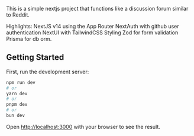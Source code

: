This is a simple nextjs project that functions like a discussion forum similar to Reddit.

Highlights:
NextJS v14 using the App Router
NextAuth with github user authentication
NextUI with TailwindCSS Styling
Zod for form validation
Prisma for db orm.

## Getting Started

First, run the development server:

```bash
npm run dev
# or
yarn dev
# or
pnpm dev
# or
bun dev
```

Open [http://localhost:3000](http://localhost:3000) with your browser to see the result.
